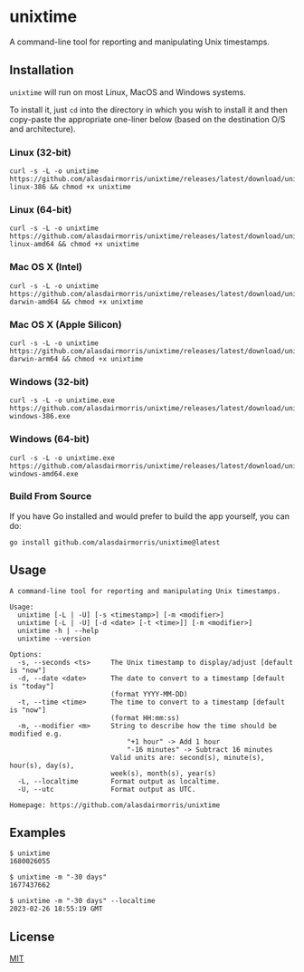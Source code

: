 # unixtime

A command-line tool for reporting and manipulating Unix timestamps.

## Installation

`unixtime` will run on most Linux, MacOS and Windows systems.

To install it, just `cd` into the directory in which you wish to install it and then copy-paste the appropriate one-liner below (based on the destination O/S and architecture).

### Linux (32-bit)

```
curl -s -L -o unixtime https://github.com/alasdairmorris/unixtime/releases/latest/download/unixtime-linux-386 && chmod +x unixtime
```

### Linux (64-bit)

```
curl -s -L -o unixtime https://github.com/alasdairmorris/unixtime/releases/latest/download/unixtime-linux-amd64 && chmod +x unixtime
```

### Mac OS X (Intel)

```
curl -s -L -o unixtime https://github.com/alasdairmorris/unixtime/releases/latest/download/unixtime-darwin-amd64 && chmod +x unixtime
```

### Mac OS X (Apple Silicon)

```
curl -s -L -o unixtime https://github.com/alasdairmorris/unixtime/releases/latest/download/unixtime-darwin-arm64 && chmod +x unixtime
```

### Windows (32-bit)

```
curl -s -L -o unixtime.exe https://github.com/alasdairmorris/unixtime/releases/latest/download/unixtime-windows-386.exe
```

### Windows (64-bit)

```
curl -s -L -o unixtime.exe https://github.com/alasdairmorris/unixtime/releases/latest/download/unixtime-windows-amd64.exe
```


### Build From Source

If you have Go installed and would prefer to build the app yourself, you can do:

```
go install github.com/alasdairmorris/unixtime@latest
```


## Usage

```
A command-line tool for reporting and manipulating Unix timestamps.

Usage:
  unixtime [-L | -U] [-s <timestamp>] [-m <modifier>]
  unixtime [-L | -U] [-d <date> [-t <time>]] [-m <modifier>]
  unixtime -h | --help
  unixtime --version

Options:
  -s, --seconds <ts>     The Unix timestamp to display/adjust [default is "now"]
  -d, --date <date>      The date to convert to a timestamp [default is "today"]
                         (format YYYY-MM-DD)
  -t, --time <time>      The time to convert to a timestamp [default is "now"]
                         (format HH:mm:ss)
  -m, --modifier <m>     String to describe how the time should be modified e.g.
                             "+1 hour" -> Add 1 hour
                             "-16 minutes" -> Subtract 16 minutes
                         Valid units are: second(s), minute(s), hour(s), day(s),
                         week(s), month(s), year(s)
  -L, --localtime        Format output as localtime.
  -U, --utc              Format output as UTC.

Homepage: https://github.com/alasdairmorris/unixtime

```

## Examples

```
$ unixtime
1680026055
```

```
$ unixtime -m "-30 days"
1677437662
```

```
$ unixtime -m "-30 days" --localtime
2023-02-26 18:55:19 GMT
```

## License

[MIT](LICENSE)
